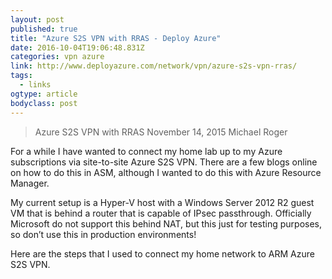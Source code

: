 ```yaml
---
layout: post 
published: true 
title: "Azure S2S VPN with RRAS - Deploy Azure" 
date: 2016-10-04T19:06:48.831Z
categories: vpn azure 
link: http://www.deployazure.com/network/vpn/azure-s2s-vpn-rras/ 
tags:
  - links
ogtype: article 
bodyclass: post 
---
```


> Azure S2S VPN with RRAS
 November 14, 2015  Michael Roger

For a while I have wanted to connect my home lab up to my Azure subscriptions via site-to-site Azure S2S VPN. There are a few blogs online on how to do this in ASM, although I wanted to do this with Azure Resource Manager.

My current setup is a Hyper-V host with a Windows Server 2012 R2 guest VM that is behind a router that is capable of IPsec passthrough. Officially Microsoft do not support this behind NAT, but this just for testing purposes, so don’t use this in production environments!

Here are the steps that I used to connect my home network to ARM Azure S2S VPN.